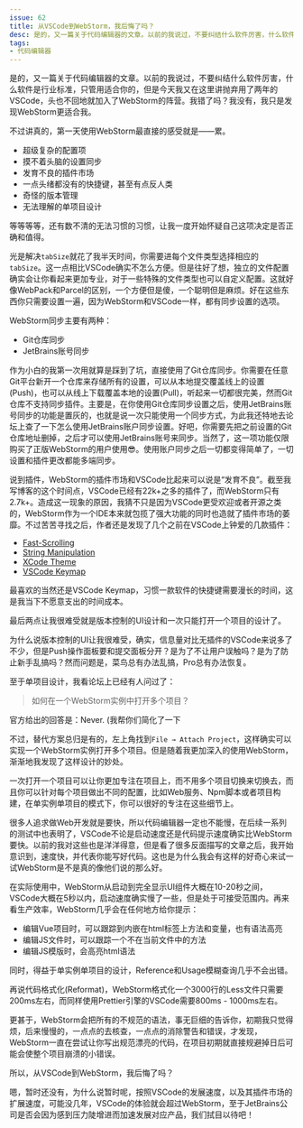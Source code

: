 ```yaml
---
issue: 62
title: 从VSCode到WebStorm，我后悔了吗？ 
desc: 是的，又一篇关于代码编辑器的文章。以前的我说过，不要纠结什么软件厉害，什么软件是行业标准，只管用适合你的，但是今天我又在这里讲抛弃用了两年的VSCode，头也不回地就加入了WebStorm的阵营。我错了吗？我没有，我只是发现WebStorm更适合我
tags:
- 代码编辑器
---
```


是的，又一篇关于代码编辑器的文章。以前的我说过，不要纠结什么软件厉害，什么软件是行业标准，只管用适合你的，但是今天我又在这里讲抛弃用了两年的VSCode，头也不回地就加入了WebStorm的阵营。我错了吗？我没有，我只是发现WebStorm更适合我。

不过讲真的，第一天使用WebStorm最直接的感受就是——累。

- 超级复杂的配置项
- 摸不着头脑的设置同步
- 发育不良的插件市场
- 一点头绪都没有的快捷键，甚至有点反人类
- 奇怪的版本管理
- 无法理解的单项目设计

等等等等，还有数不清的无法习惯的习惯，让我一度开始怀疑自己这项决定是否正确和值得。

光是解决`tabSize`就花了我半天时间，你需要进每个文件类型选择相应的`tabSize`。这一点相比VSCode确实不怎么方便。但是往好了想，独立的文件配置确实会让你看起来更加专业，对于一些特殊的文件类型也可以自定义配置。这就好像WebPack和Parcel的区别，一个方便但是傻，一个聪明但是麻烦。好在这些东西你只需要设置一遍，因为WebStorm和VSCode一样，都有同步设置的选项。

WebStorm同步主要有两种：

- Git仓库同步
- JetBrains账号同步

作为小白的我第一次用就算是踩到了坑，直接使用了Git仓库同步。你需要在任意Git平台新开一个仓库来存储所有的设置，可以从本地提交覆盖线上的设置(Push)，也可以从线上下载覆盖本地的设置(Pull)，听起来一切都很完美，然而Git仓库不支持同步插件。主要是，在你使用Git仓库同步设置之后，使用JetBrains账号同步的功能是置灰的，也就是说一次只能使用一个同步方式，为此我还特地去论坛上查了一下怎么使用JetBrains账户同步设置。好吧，你需要先把之前设置的Git仓库地址删掉，之后才可以使用JetBrains账号来同步。当然了，这一项功能仅限购买了正版WebStorm的用户使用😎。使用账户同步之后一切都变得简单了，一切设置和插件更改都能多端同步。

说到插件，WebStorm的插件市场和VSCode比起来可以说是“发育不良”。截至我写博客的这个时间点，VSCode已经有22k+之多的插件了，而WebStorm只有2.7k+。造成这一现象的原因，我猜不只是因为VSCode更受欢迎或者开源之类的，WebStorm作为一个IDE本来就包揽了强大功能的同时也造就了插件市场的萎靡。不过苦苦寻找之后，作者还是发现了几个之前在VSCode上钟爱的几款插件：

- [Fast-Scrolling](https://plugins.jetbrains.com/plugin/7573-fast-scrolling)
- [String Manipulation](https://plugins.jetbrains.com/plugin/2162-string-manipulation)
- [XCode Theme](https://plugins.jetbrains.com/plugin/15727-xcode-theme)
- [VSCode Keymap](https://plugins.jetbrains.com/plugin/12062-vscode-keymap)

最喜欢的当然还是VSCode Keymap，习惯一款软件的快捷键需要漫长的时间，这是我当下不愿意支出的时间成本。

最后两点让我很难受就是版本控制的UI设计和一次只能打开一个项目的设计了。

为什么说版本控制的UI让我很难受，确实，信息量对比无插件的VSCode来说多了不少，但是Push操作面板要和提交面板分开？是为了不让用户误触吗？是为了防止新手乱搞吗？然而问题是，菜鸟总有办法乱搞，Pro总有办法恢复。

至于单项目设计，我看论坛上已经有人问过了：

> 如何在一个WebStorm实例中打开多个项目？

官方给出的回答是：Never. (我帮你们简化了一下

不过，替代方案总归是有的，左上角找到`File → Attach Project`，这样确实可以实现一个WebStorm实例打开多个项目。但是随着我更加深入的使用WebStorm，渐渐地我发现了这样设计的妙处。

一次打开一个项目可以让你更加专注在项目上，而不用多个项目切换来切换去，而且你可以针对每个项目做出不同的配置，比如Web服务、Npm脚本或者项目构建，在单实例单项目的模式下，你可以很好的专注在这些细节上。

很多人追求做Web开发就是要快，所以代码编辑器一定也不能慢，在后续一系列的测试中也表明了，VSCode不论是启动速度还是代码提示速度确实比WebStorm要快。以前的我对这些也是洋洋得意，但是看了很多反面描写的文章之后，我开始意识到，速度快，并代表你能写好代码。这也是为什么我会有这样的好奇心来试一试WebStorm是不是真的像他们说的那么好。

在实际使用中，WebStorm从启动到完全显示UI组件大概在10-20秒之间，VSCode大概在5秒以内，启动速度确实慢了一些，但是处于可接受范围内。再来看生产效率，WebStorm几乎会在任何地方给你提示：

- 编辑Vue项目时，可以跟踪到内嵌在html标签上方法和变量，也有语法高亮
- 编辑JS文件时，可以跟踪一个不在当前文件中的方法
- 编辑JS模版时，会高亮html语法

同时，得益于单实例单项目的设计，Reference和Usage模糊查询几乎不会出错。

再说代码格式化(Reformat)，WebStorm格式化一个3000行的Less文件只需要200ms左右，而同样使用Prettier引擎的VSCode需要800ms - 1000ms左右。

更甚于，WebStorm会把所有的不规范的语法，事无巨细的告诉你，初期我只觉得烦，后来慢慢的，一点点的去核查，一点点的消除警告和错误，才发现，WebStorm一直在尝试让你写出规范漂亮的代码，在项目初期就直接规避掉日后可能会使整个项目崩溃的小错误。

所以，从VSCode到WebStorm，我后悔了吗？

嗯，暂时还没有，为什么说暂时呢，按照VSCode的发展速度，以及其插件市场的扩展速度，可能没几年，VSCode的体验就会超过WebStorm，至于JetBrains公司是否会因为感到压力陡增进而加速发展对应产品，我们拭目以待吧！
